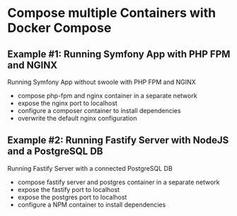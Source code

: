 # Compose multiple Containers with Docker Compose

## Example #1: Running Symfony App with PHP FPM and NGINX

Running Symfony App without swoole with PHP FPM and NGINX

* compose php-fpm and nginx container in a separate network
* expose the nginx port to localhost
* configure a composer container to install dependencies
* overwrite the default nginx configuration

## Example #2: Running Fastify Server with NodeJS and a PostgreSQL DB

Running Fastify Server with a connected PostgreSQL DB

* compose fastify server and postgres container in a separate network
* expose the fastify port to localhost
* expose the postgres port to localhost
* configure a NPM container to install dependencies
